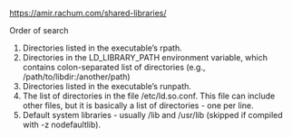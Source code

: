 


https://amir.rachum.com/shared-libraries/


Order of search 

1. Directories listed in the executable’s rpath.
2. Directories in the LD_LIBRARY_PATH environment variable, which contains colon-separated list of directories (e.g., /path/to/libdir:/another/path)
3. Directories listed in the executable’s runpath.
4. The list of directories in the file /etc/ld.so.conf. This file can include other files, but it is basically a list of directories - one per line.
5. Default system libraries - usually /lib and /usr/lib (skipped if compiled with -z nodefaultlib).